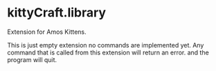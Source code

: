 # kittyCraft.library
Extension for Amos Kittens.

This is just empty extension no commands are implemented yet.
Any command that is called from this extension will return an error.
and the program will quit.
